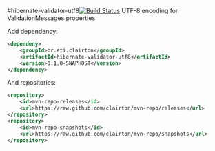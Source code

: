 #hibernate-validator-utf8[![Build Status](https://drone.io/github.com/clairton/hibernate-validator-utf8/status.png)](https://drone.io/github.com/clairton/hibernate-validator-utf8/latest)
UTF-8 encoding for ValidationMessages.properties

Add dependency:
```xml
<dependeny>
	<groupId>br.eti.clairton</groupId>
	<artifactId>hibernate-validator-utf8</artifactId>
	<version>0.1.0-SNAPHOST</version>
</dependency>
```
And repositories:
```xml
<repository>
	<id>mvn-repo-releases</id>
	<url>https://raw.github.com/clairton/mvn-repo/releases</url>
</repository>
<repository>
	<id>mvn-repo-snapshots</id>
	<url>https://raw.github.com/clairton/mvn-repo/snapshots</url>
</repository>
```
